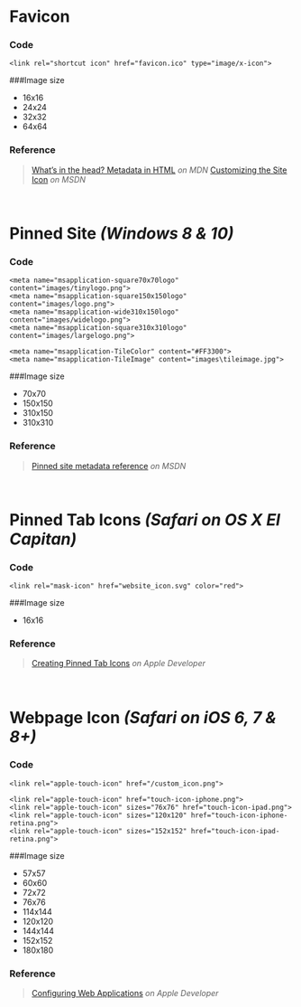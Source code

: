 # Favicon
### Code
```
<link rel="shortcut icon" href="favicon.ico" type="image/x-icon">
```

###Image size
- 16x16
- 24x24
- 32x32
- 64x64

### Reference
> [What’s in the head? Metadata in HTML](https://developer.mozilla.org/en-US/docs/Learn/HTML/Introduction_to_HTML/The_head_metadata_in_HTML#Adding_custom_icons_to_your_site) _on MDN_
> [Customizing the Site Icon](https://msdn.microsoft.com/en-us/library/gg491740(v=vs.85).aspx) _on MSDN_

<br />

# Pinned Site _(Windows 8 & 10)_
### Code
```
<meta name="msapplication-square70x70logo" content="images/tinylogo.png">
<meta name="msapplication-square150x150logo" content="images/logo.png">
<meta name="msapplication-wide310x150logo" content="images/widelogo.png">
<meta name="msapplication-square310x310logo" content="images/largelogo.png">
```
```
<meta name="msapplication-TileColor" content="#FF3300">
<meta name="msapplication-TileImage" content="images\tileimage.jpg">
```

###Image size
- 70x70
- 150x150
- 310x150
- 310x310

### Reference
> [Pinned site metadata reference](https://msdn.microsoft.com/en-us/library/dn255024(v=vs.85).aspx) _on MSDN_


<br />

# Pinned Tab Icons _(Safari on OS X El Capitan)_
### Code

```
<link rel="mask-icon" href="website_icon.svg" color="red">
```

###Image size
- 16x16

### Reference
> [Creating Pinned Tab Icons](https://developer.apple.com/library/content/documentation/AppleApplications/Reference/SafariWebContent/pinnedTabs/pinnedTabs.html) _on Apple Developer_


<br />

# Webpage Icon _(Safari on iOS 6, 7 & 8+)_
### Code

```
<link rel="apple-touch-icon" href="/custom_icon.png">
```

```
<link rel="apple-touch-icon" href="touch-icon-iphone.png">
<link rel="apple-touch-icon" sizes="76x76" href="touch-icon-ipad.png">
<link rel="apple-touch-icon" sizes="120x120" href="touch-icon-iphone-retina.png">
<link rel="apple-touch-icon" sizes="152x152" href="touch-icon-ipad-retina.png">
```

###Image size
- 57x57
- 60x60
- 72x72
- 76x76
- 114x144
- 120x120
- 144x144
- 152x152
- 180x180

### Reference
> [Configuring Web Applications](https://developer.apple.com/library/content/documentation/AppleApplications/Reference/SafariWebContent/ConfiguringWebApplications/ConfiguringWebApplications.html) _on Apple Developer_
